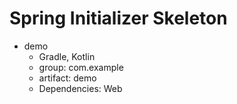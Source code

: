 # Spring Initializer Skeleton

* demo
    * Gradle, Kotlin
    * group: com.example
    * artifact: demo
    * Dependencies: Web
